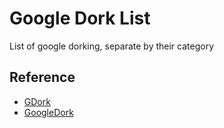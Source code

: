 # Google Dork List

List of google dorking, separate by their category

## Reference

- [GDork](https://github.com/Ishanoshada/GDorks)
- [GoogleDork](https://github.com/cmbaughman/GoogleDork)
